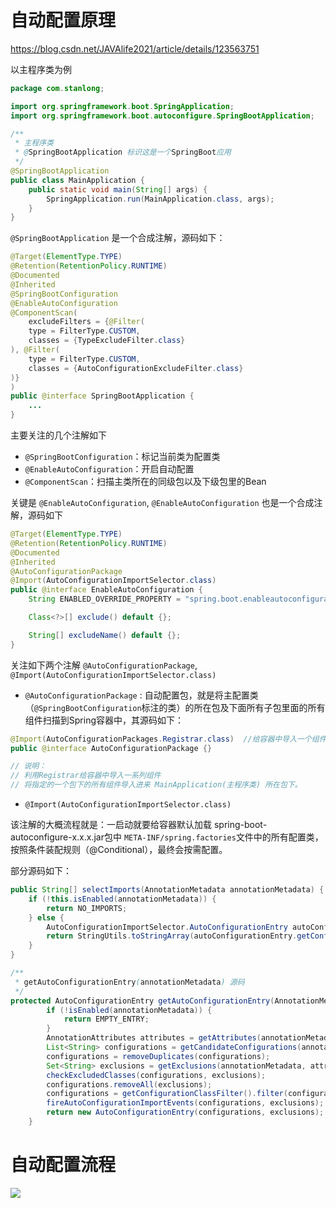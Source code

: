 # 自动配置原理

https://blog.csdn.net/JAVAlife2021/article/details/123563751

以主程序类为例

```java
package com.stanlong;

import org.springframework.boot.SpringApplication;
import org.springframework.boot.autoconfigure.SpringBootApplication;

/**
 * 主程序类
 * @SpringBootApplication 标识这是一个SpringBoot应用
 */
@SpringBootApplication
public class MainApplication {
    public static void main(String[] args) {
        SpringApplication.run(MainApplication.class, args);
    }
}
```

`@SpringBootApplication` 是一个合成注解，源码如下：

```java
@Target(ElementType.TYPE)
@Retention(RetentionPolicy.RUNTIME)
@Documented
@Inherited
@SpringBootConfiguration
@EnableAutoConfiguration
@ComponentScan(
    excludeFilters = {@Filter(
    type = FilterType.CUSTOM,
    classes = {TypeExcludeFilter.class}
), @Filter(
    type = FilterType.CUSTOM,
    classes = {AutoConfigurationExcludeFilter.class}
)}
)
public @interface SpringBootApplication {
    ...
}
```

主要关注的几个注解如下

- `@SpringBootConfiguration`：标记当前类为配置类
- `@EnableAutoConfiguration`：开启自动配置
- `@ComponentScan`：扫描主类所在的同级包以及下级包里的Bean

关键是 `@EnableAutoConfiguration`,  `@EnableAutoConfiguration` 也是一个合成注解，源码如下

```java
@Target(ElementType.TYPE)
@Retention(RetentionPolicy.RUNTIME)
@Documented
@Inherited
@AutoConfigurationPackage
@Import(AutoConfigurationImportSelector.class)
public @interface EnableAutoConfiguration {
    String ENABLED_OVERRIDE_PROPERTY = "spring.boot.enableautoconfiguration";

    Class<?>[] exclude() default {};

    String[] excludeName() default {};
}
```

关注如下两个注解 `@AutoConfigurationPackage`,  `@Import(AutoConfigurationImportSelector.class)`

- `@AutoConfigurationPackage` : 自动配置包，就是将主配置类（`@SpringBootConfiguration`标注的类）的所在包及下面所有子包里面的所有组件扫描到Spring容器中，其源码如下：

```java
@Import(AutoConfigurationPackages.Registrar.class)  //给容器中导入一个组件 Registrar
public @interface AutoConfigurationPackage {}

// 说明：
// 利用Registrar给容器中导入一系列组件
// 将指定的一个包下的所有组件导入进来 MainApplication(主程序类) 所在包下。
```

- `@Import(AutoConfigurationImportSelector.class)`

该注解的大概流程就是：一启动就要给容器默认加载 spring-boot-autoconfigure-x.x.x.jar包中 `META-INF/spring.factories`文件中的所有配置类，按照条件装配规则（@Conditional），最终会按需配置。

部分源码如下：

```java
public String[] selectImports(AnnotationMetadata annotationMetadata) {
	if (!this.isEnabled(annotationMetadata)) {
		return NO_IMPORTS;
	} else {
        AutoConfigurationImportSelector.AutoConfigurationEntry autoConfigurationEntry = this.getAutoConfigurationEntry(annotationMetadata); // 核心方法
        return StringUtils.toStringArray(autoConfigurationEntry.getConfigurations());
    }
}
```

```java
/**
 * getAutoConfigurationEntry(annotationMetadata) 源码
 */
protected AutoConfigurationEntry getAutoConfigurationEntry(AnnotationMetadata annotationMetadata) {
		if (!isEnabled(annotationMetadata)) {
			return EMPTY_ENTRY;
		}
		AnnotationAttributes attributes = getAttributes(annotationMetadata);
		List<String> configurations = getCandidateConfigurations(annotationMetadata, attributes);
		configurations = removeDuplicates(configurations);
		Set<String> exclusions = getExclusions(annotationMetadata, attributes);
		checkExcludedClasses(configurations, exclusions);
		configurations.removeAll(exclusions);
		configurations = getConfigurationClassFilter().filter(configurations);
		fireAutoConfigurationImportEvents(configurations, exclusions);
		return new AutoConfigurationEntry(configurations, exclusions);
	}

```

# 自动配置流程

![](https://cdn.jsdelivr.net/gh/StanLong/Spring/doc/09.png)
